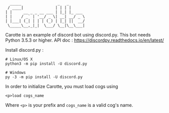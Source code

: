 
      _____                _   _       
     / ____|              | | | |      
    | |     __ _ _ __ ___ | |_| |_ ___ 
    | |    / _` | '__/ _ \| __| __/ _ \
    | |___| (_| | | | (_) | |_| ||  __/
     \_____\__,_|_|  \___/ \__|\__\___|
                                       
                                      




Carotte is an example of discord bot using discord.py.
This bot needs Python 3.5.3 or higher.
API doc : <https://discordpy.readthedocs.io/en/latest/>

Install discord.py :

```
# Linux/OS X
python3 -m pip install -U discord.py

# Windows
py -3 -m pip install -U discord.py
```

In order to initialize Carotte, you must load cogs using
```
<p>load cogs_name
```
Where `<p>` is your prefix and `cogs_name` is a valid cog's name.